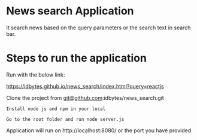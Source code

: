 # News search Application

It search news based on the query parameters or the search text in search bar.

# Steps to run the application

Run with the below link:

https://idbytes.github.io/news_search/index.html?query=reactjs

Clone the project from git@github.com:idbytes/news_search.git

```
Install node js and npm in your local
```

```
Go to the root folder and run node server.js
```

Application will run on http://localhost:8080/ or the port you have provided
